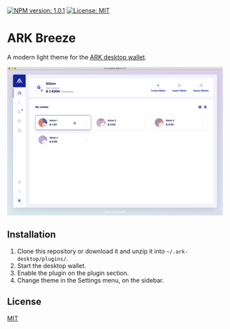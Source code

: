 [![NPM version: 1.0.1](https://img.shields.io/npm/v/@giliam/ark-pro)](https://www.npmjs.com/package/@giliam/ark-breeze) [![License: MIT](https://img.shields.io/npm/l/@giliam/ark-breeze)](https://opensource.org/licenses/MIT)

# ARK Breeze
A modern light theme for the [ARK desktop wallet](https://github.com/ArkEcosystem/desktop-wallet).

![Theme Preview](/src/images/github/preview.png)

## Installation

 1. Clone this repository or download it and unzip it into `~/.ark-desktop/plugins/`.
 2. Start the desktop wallet.
 3. Enable the plugin on the plugin section.
 4. Change theme in the Settings menu, on the sidebar.



## License

[MIT](LICENSE)
